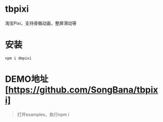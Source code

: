# tbpixi
淘宝Pixi，支持骨骼动画，整屏滑动等

# 安装
```
npm i dmpixi
```

# DEMO地址[https://github.com/SongBana/tbpixi]
>打开examples，执行npm i